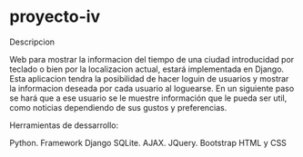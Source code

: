 # proyecto-iv

Descripcion

Web para mostrar la informacion del tiempo de una ciudad introducidad por teclado o bien por la localizacion actual, estará implementada en Django.
Esta aplicacion tendra la posibilidad de hacer loguin de usuarios y mostrar la informacion deseada por cada usuario al loguearse.
En un siguiente paso se hará que a ese usuario se le muestre información que le pueda ser util, como noticias dependiendo de sus gustos y preferencias.


Herramientas de dessarrollo:

Python.
Framework Django
SQLite.
AJAX.
JQuery.
Bootstrap
HTML y CSS 
